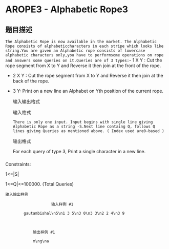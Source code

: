 # AROPE3 - Alphabetic Rope3

## 题目描述

`The Alphabetic Rope is now available in the market. The Alphabetic Rope consists of alphabeticcharacters in each stripe which looks like string.You are given an Alphabetic rope consists of lowercase alphabetic characters only,you have to performsome operations on rope and answers some queries on it.Queries are of 3 types:`- 1 X Y : Cut the rope segment from X to Y and Reverse it then join at the front of the rope.

- 2 X Y : Cut the rope segment from X to Y and Reverse it then join at the back of the rope.

- 3 Y: Print on a new line an Alphabet on Yth position of the current rope.

    输入输出格式

    输入格式

    

    `There is only one input. Input begins with single line giving Alphabetic Rope as a string -S.Next line containg Q, follows Q lines giving Queries as mentioned above. ( Index used are0-based )`

    输出格式

    

     For each query of type 3, Print a single character in a new line.

### 

Constraints:

1<=|S|

1<=Q|<=100000. (Total Queries)

    输入输出样例

                        输入样例 #1

            gautambishal\n5\n1 3 5\n3 0\n3 3\n2 2 4\n3 9
```


            输出样例 #1

            m\ng\na
```


            

    

    

<!--  -->

